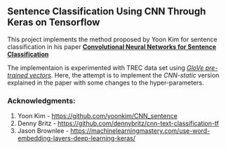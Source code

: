 ## Sentence Classification Using CNN Through Keras on Tensorflow
This project implements the method proposed by Yoon Kim for sentence classification in his paper [**Convolutional Neural Networks for Sentence Classification**](https://arxiv.org/abs/1408.5882) 

The implementaion is experimented with TREC data set using [*GloVe pre-trained vectors*](http://nlp.stanford.edu/data/glove.6B.zip). Here, the attempt is to implement the *CNN-static* version explained in the paper with some changes to the hyper-parameters.

### Acknowledgments:
1. Yoon Kim - https://github.com/yoonkim/CNN_sentence
2. Denny Britz - https://github.com/dennybritz/cnn-text-classification-tf
3. Jason Brownlee - https://machinelearningmastery.com/use-word-embedding-layers-deep-learning-keras/